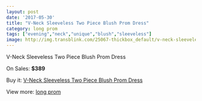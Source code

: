 ```yaml
---
layout: post
date: '2017-05-30'
title: "V-Neck Sleeveless Two Piece Blush Prom Dress"
category: long prom
tags: ["evening","neck","unique","blush","sleeveless"]
image: http://img.transblink.com/25067-thickbox_default/v-neck-sleeveless-two-piece-blush-prom-dress.jpg
---
```

V-Neck Sleeveless Two Piece Blush Prom Dress

On Sales: **$389**
<a href="https://www.transblink.com/en/long-prom/7903-v-neck-sleeveless-two-piece-blush-prom-dress.html"><amp-img layout="responsive" width="600" height="600" src="//img.transblink.com/25067-thickbox_default/v-neck-sleeveless-two-piece-blush-prom-dress.jpg" alt="V-Neck Sleeveless Two Piece Blush Prom Dress 0" /></a>
<a href="https://www.transblink.com/en/long-prom/7903-v-neck-sleeveless-two-piece-blush-prom-dress.html"><amp-img layout="responsive" width="600" height="600" src="//img.transblink.com/25071-thickbox_default/v-neck-sleeveless-two-piece-blush-prom-dress.jpg" alt="V-Neck Sleeveless Two Piece Blush Prom Dress 1" /></a>
<a href="https://www.transblink.com/en/long-prom/7903-v-neck-sleeveless-two-piece-blush-prom-dress.html"><amp-img layout="responsive" width="600" height="600" src="//img.transblink.com/25070-thickbox_default/v-neck-sleeveless-two-piece-blush-prom-dress.jpg" alt="V-Neck Sleeveless Two Piece Blush Prom Dress 2" /></a>
<a href="https://www.transblink.com/en/long-prom/7903-v-neck-sleeveless-two-piece-blush-prom-dress.html"><amp-img layout="responsive" width="600" height="600" src="//img.transblink.com/25069-thickbox_default/v-neck-sleeveless-two-piece-blush-prom-dress.jpg" alt="V-Neck Sleeveless Two Piece Blush Prom Dress 3" /></a>
<a href="https://www.transblink.com/en/long-prom/7903-v-neck-sleeveless-two-piece-blush-prom-dress.html"><amp-img layout="responsive" width="600" height="600" src="//img.transblink.com/25068-thickbox_default/v-neck-sleeveless-two-piece-blush-prom-dress.jpg" alt="V-Neck Sleeveless Two Piece Blush Prom Dress 4" /></a>

Buy it: [V-Neck Sleeveless Two Piece Blush Prom Dress](https://www.transblink.com/en/long-prom/7903-v-neck-sleeveless-two-piece-blush-prom-dress.html "V-Neck Sleeveless Two Piece Blush Prom Dress")

View more: [long prom](https://www.transblink.com/en/58-long-prom "long prom")